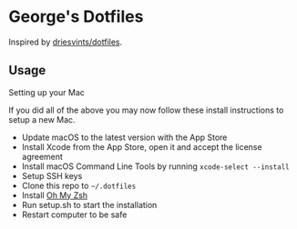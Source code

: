 # George's Dotfiles

Inspired by [driesvints/dotfiles](https://github.com/driesvints/dotfiles).

## Usage

Setting up your Mac

If you did all of the above you may now follow these install instructions to setup a new Mac.

- Update macOS to the latest version with the App Store
- Install Xcode from the App Store, open it and accept the license agreement
- Install macOS Command Line Tools by running `xcode-select --install`
- Setup SSH keys
- Clone this repo to `~/.dotfiles`
- Install [Oh My Zsh](https://github.com/robbyrussell/oh-my-zsh#getting-started)
- Run setup.sh to start the installation
- Restart computer to be safe
